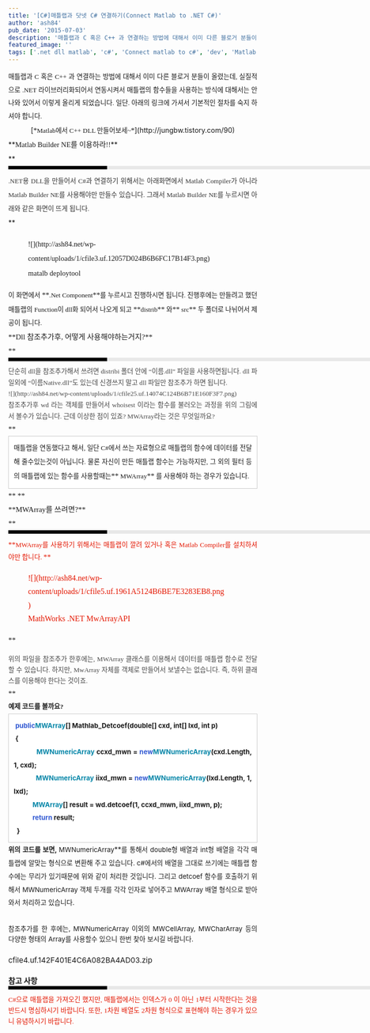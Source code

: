 ```yaml
---
title: '[C#]매틀랩과 닷넷 C# 연결하기(Connect Matlab to .NET C#)'
author: 'ash84'
pub_date: '2015-07-03'
description: '매틀랩과 C 혹은 C++ 과 연결하는 방법에 대해서 이미 다른 블로거 분들이 올렸는데, 실질적으로 .NET 라이브러리화되어서 연동시켜서 매틀랩의 함수들을 사용하는 방식에 대해서는 안 나와 있어서 이렇게 올리게 되었습니다. 일단. 아래의 링크에 가셔서 기본적인 절차를 숙지 하셔'
featured_image: ''
tags: ['.net dll matlab', 'c#', 'Connect matlab to c#', 'dev', 'Matlab', '매틀랩', '매틀랩과 c# 연동하기']
---
```



<div style="TEXT-ALIGN: justify; LINE-HEIGHT: 2"><span style="FONT-SIZE: 11pt"><span style="FONT-FAMILY: Dotum">  
<span style="FONT-SIZE: 10pt">매틀랩과 C 혹은 C++ 과 연결하는 방법에 대해서 이미 다른 블로거 분들이 올렸는데, 실질적으로 .NET 라이브러리화되어서 연동시켜서 매틀랩의 함수들을 사용하는 방식에 대해서는 안 나와 있어서 이렇게 올리게 되었습니다. 일단. 아래의 링크에 가셔서 기본적인 절차를 숙지 하셔야 합니다. </span></span></span></div><div style="TEXT-ALIGN: justify; LINE-HEIGHT: 2"></div><div style="TEXT-ALIGN: center; LINE-HEIGHT: 2">[<span style="FONT-SIZE: 11pt"><span style="FONT-FAMILY: Dotum">*<span style="FONT-SIZE: 10pt">Matlab에서 C++ DLL 만들어보세~</span>*</span></span>](http://jungbw.tistory.com/90)</div><div style="TEXT-ALIGN: justify; LINE-HEIGHT: 2"></div><div style="TEXT-ALIGN: justify; LINE-HEIGHT: 2"></div><div style="TEXT-ALIGN: justify; LINE-HEIGHT: 2">**<span style="FONT-SIZE: 11pt"><span style="FONT-FAMILY: Dotum">Matlab Builder NE를 이용하라!!</span></span>**</div><div style="TEXT-ALIGN: justify; LINE-HEIGHT: 2">**<div><div style="BORDER-LEFT: #000000 200px solid; PADDING-BOTTOM: 3px; BACKGROUND-COLOR: #e8e8e8; PADDING-LEFT: 6px; WIDTH: 690px; PADDING-RIGHT: 6px; FONT: bold 1pt/1 나눔고딕, Sans-serif; MARGIN-BOTTOM: 10px; HEIGHT: 1px; COLOR: #fff; PADDING-TOP: 3px"><span style="FONT-SIZE: 11pt"><span style="FONT-SIZE: 10pt"><span style="FONT-SIZE: 11pt"><span style="FONT-SIZE: 10pt"><span style="FONT-SIZE: 10pt"><span style="FONT-FAMILY: Batang"><span style="FONT-SIZE: 11pt"><span style="FONT-SIZE: 1pt"></span></span></span></span></span></span></span></span></div><div style="LINE-HEIGHT: 1.7"><span style="FONT-FAMILY: Dotum"><font color="#474747"><span style="FONT-SIZE: 10pt"></span></font><span style="FONT-SIZE: 10pt"><font color="#474747"><span style="FONT-SIZE: 10pt"></span></font><span style="FONT-FAMILY: Dotum"><font color="#474747"><span style="FONT-SIZE: 10pt"></span></font><span style="FONT-SIZE: 10pt"><font color="#474747"><span style="FONT-SIZE: 10pt"></span><span class="Apple-style-span" style="LINE-HEIGHT: 28px; COLOR: rgb(51,51,51); FONT-SIZE: 15px; FONT-WEIGHT: normal"><span style="FONT-SIZE: 10pt">.NET용 DLL을 만들어서 C#과 연결하기 위해서는 아래화면에서 Matlab Compiler가 아니라 Matlab Builder NE를 사용해야만 만들수 있습니다. 그래서 </span></span><span class="Apple-style-span" style="LINE-HEIGHT: 28px; COLOR: rgb(51,51,51); FONT-SIZE: 15px"><span style="FONT-SIZE: 10pt">Matlab Builder NE</span></span><span class="Apple-style-span" style="LINE-HEIGHT: 28px; COLOR: rgb(51,51,51); FONT-SIZE: 15px; FONT-WEIGHT: normal"><span style="FONT-SIZE: 10pt">를 누르시면 아래와 같은 화면이 뜨게 됩니다. </span></span></font></span></span></span></span></div></div>**</div><div style="TEXT-ALIGN: justify; LINE-HEIGHT: 2"></div><div style="TEXT-ALIGN: justify; LINE-HEIGHT: 2"></div><div style="LINE-HEIGHT: 2"><span style="FONT-SIZE: 11pt"><span style="FONT-FAMILY: Dotum"><figure class="wp-caption aligncenter" style="width: 400px">![](http://ash84.net/wp-content/uploads/1/cfile3.uf.12057D024B6B6FC17B14F3.png)<figcaption class="wp-caption-text">matalb deploytool</figcaption></figure></span></span><div style="TEXT-ALIGN: justify"></div></div><div style="TEXT-ALIGN: justify; LINE-HEIGHT: 2"><span style="FONT-SIZE: 11pt"><span style="FONT-FAMILY: Dotum"><span style="FONT-SIZE: 10pt">이 화면에서 </span>**<span style="FONT-SIZE: 10pt">.Net Component</span>**<span style="FONT-SIZE: 10pt">를 누르시고 진행하시면 됩니다. 진행후에는 만들려고 했던 매틀랩의 Function이 dll화 되어서 나오게 되고 </span>**<span style="FONT-SIZE: 10pt">distrib</span>**<span style="FONT-SIZE: 10pt"> 와</span>**<span style="FONT-SIZE: 10pt"> src</span>**<span style="FONT-SIZE: 10pt"> 두 폴더로 나뉘어서 제공이 됩니다. </span></span></span></div><div style="TEXT-ALIGN: justify; LINE-HEIGHT: 2"><font class="Apple-style-span" face="Dotum" size="4"><span class="Apple-style-span" style="LINE-HEIGHT: 28px; FONT-SIZE: 15px">  
</span></font></div><div style="TEXT-ALIGN: justify; LINE-HEIGHT: 2"><font class="Apple-style-span" face="Dotum" size="4"><span class="Apple-style-span" style="LINE-HEIGHT: 28px; FONT-SIZE: 15px">**Dll 참조추가후, 어떻게 사용해야하는거지?**</span></font></div><div style="TEXT-ALIGN: justify; LINE-HEIGHT: 2"><font class="Apple-style-span" face="Dotum" size="4"><span class="Apple-style-span" style="LINE-HEIGHT: 28px; FONT-SIZE: 15px">**<div><div style="BORDER-LEFT: #000000 200px solid; PADDING-BOTTOM: 3px; BACKGROUND-COLOR: #e8e8e8; PADDING-LEFT: 6px; WIDTH: 690px; PADDING-RIGHT: 6px; FONT: bold 1pt/1 나눔고딕, Sans-serif; MARGIN-BOTTOM: 10px; HEIGHT: 1px; COLOR: #fff; PADDING-TOP: 3px"><span style="FONT-SIZE: 11pt"><span style="FONT-SIZE: 10pt"><span style="FONT-SIZE: 11pt"><span style="FONT-SIZE: 10pt"><span style="FONT-SIZE: 10pt"><span style="FONT-FAMILY: Batang"><span style="FONT-SIZE: 11pt"><span style="FONT-SIZE: 1pt"></span></span></span></span></span></span></span></span></div><div style="LINE-HEIGHT: 1.7"><span style="FONT-FAMILY: Dotum"><font color="#474747"><span class="Apple-style-span" style="FONT-WEIGHT: normal"><span style="FONT-SIZE: 11pt"><span style="FONT-SIZE: 10pt"></span></span></span></font><span style="FONT-SIZE: 10pt"><font color="#474747"><span class="Apple-style-span" style="FONT-WEIGHT: normal"><span style="FONT-SIZE: 11pt"><span style="FONT-SIZE: 10pt"></span></span></span></font><span style="FONT-FAMILY: Dotum"><font color="#474747"><span class="Apple-style-span" style="FONT-WEIGHT: normal"><span style="FONT-SIZE: 11pt"><span style="FONT-SIZE: 10pt"></span></span></span></font><span style="FONT-SIZE: 10pt"><font color="#474747"><span class="Apple-style-span" style="FONT-WEIGHT: normal"><span style="FONT-SIZE: 11pt"><span style="FONT-SIZE: 10pt">단순히 dll을 참조추가해서 쓰려면 distribi 폴더 안에 “이름.dll” 파일을 사용하면됩니다. dll 파일외에 “이름Native.dll”도 있는데 신경쓰지 말고 dll 파일만 참조추가 하면 됩니다.</span></span></span><span style="FONT-SIZE: 10pt"> </span></font></span></span></span></span></div><div style="LINE-HEIGHT: 1.7"><span style="FONT-FAMILY: Dotum"><span style="FONT-SIZE: 10pt"><span style="FONT-FAMILY: Dotum"><span style="FONT-SIZE: 10pt"><font color="#474747">  
</font></span></span></span></span></div><div style="LINE-HEIGHT: 1.7"><span style="FONT-FAMILY: Dotum"><span style="FONT-SIZE: 10pt"><span style="FONT-FAMILY: Dotum"><span style="FONT-SIZE: 10pt"><font color="#474747"><span style="FONT-SIZE: 10pt">![](http://ash84.net/wp-content/uploads/1/cfile25.uf.14074C124B6B71E160F3F7.png)</span></font></span></span></span></span></div><div style="LINE-HEIGHT: 1.7"><span style="FONT-FAMILY: Dotum"><span style="FONT-SIZE: 10pt"><span style="FONT-FAMILY: Dotum"><span style="FONT-SIZE: 10pt"><font color="#474747">  
</font></span></span></span></span></div><div style="LINE-HEIGHT: 1.7"><span style="FONT-FAMILY: Dotum"><span style="FONT-SIZE: 10pt"><span style="FONT-FAMILY: Dotum"><span style="FONT-SIZE: 10pt"><font color="#474747"><span style="FONT-SIZE: 11pt"><span class="Apple-style-span" style="FONT-WEIGHT: normal"><span style="FONT-SIZE: 10pt">참조추가후 wd 라는 객체를 만들어서 whoisest 이라는 함수를 불러오는 과정을 위의 그림에서 볼수가 있습니다. 근데 이상한 점이 있죠? </span></span><span style="FONT-SIZE: 10pt">MWArray</span><span class="Apple-style-span" style="FONT-WEIGHT: normal"><span style="FONT-SIZE: 10pt">라는 것은 무엇일까요?</span></span></span></font></span></span></span></span></div></div>**</span></font></div><div style="TEXT-ALIGN: justify; LINE-HEIGHT: 2"><font class="Apple-style-span" face="Dotum" size="4"><span class="Apple-style-span" style="LINE-HEIGHT: 28px; FONT-SIZE: 15px"><div class="txc-textbox" style="BORDER-BOTTOM: rgb(203,203,203) 1px solid; BORDER-LEFT: rgb(203,203,203) 1px solid; PADDING-BOTTOM: 10px; BACKGROUND-COLOR: rgb(255,255,255); PADDING-LEFT: 10px; PADDING-RIGHT: 10px; BORDER-TOP: rgb(203,203,203) 1px solid; BORDER-RIGHT: rgb(203,203,203) 1px solid; PADDING-TOP: 10px"><span style="FONT-SIZE: 10pt">매틀랩을 연동했다고 해서, 일단 C#에서 쓰는 자료형으로 매틀랩의 함수에 데이터를 전달해 줄수있는것이 아닙니다. 물론 자신이 만든 매틀랩 함수는 가능하지만, 그 외의 필터 등의 매틀랩에 있는 함수를 사용할때는</span>**<span style="FONT-SIZE: 10pt"> MWArray</span>**<span style="FONT-SIZE: 10pt"> 를 사용해야 하는 경우가 있습니다. </span></div></span></font></div><div style="TEXT-ALIGN: justify; LINE-HEIGHT: 2"><font class="Apple-style-span" face="Dotum" size="4"><span class="Apple-style-span" style="LINE-HEIGHT: 28px; FONT-SIZE: 15px">**  
**</span></font></div><div style="TEXT-ALIGN: justify; LINE-HEIGHT: 2"><font class="Apple-style-span" face="Dotum" size="4"><span class="Apple-style-span" style="LINE-HEIGHT: 28px; FONT-SIZE: 15px">**MWArray를 쓰려면?**</span></font></div><div style="TEXT-ALIGN: justify; LINE-HEIGHT: 2"><font class="Apple-style-span" face="Dotum" size="4"><span class="Apple-style-span" style="LINE-HEIGHT: 28px; FONT-SIZE: 15px">**<div><div style="BORDER-LEFT: #000000 200px solid; PADDING-BOTTOM: 3px; BACKGROUND-COLOR: #e8e8e8; PADDING-LEFT: 6px; WIDTH: 690px; PADDING-RIGHT: 6px; FONT: bold 1pt/1 나눔고딕, Sans-serif; MARGIN-BOTTOM: 10px; HEIGHT: 1px; COLOR: #fff; PADDING-TOP: 3px"><span style="FONT-SIZE: 11pt"><span style="FONT-SIZE: 10pt"><span style="FONT-SIZE: 11pt"><span style="FONT-SIZE: 10pt"><span style="FONT-SIZE: 10pt"><span style="FONT-FAMILY: Batang"><span style="FONT-SIZE: 11pt"><span style="FONT-SIZE: 1pt"></span></span></span></span></span></span></span></span></div><div style="LINE-HEIGHT: 1.7"><span style="FONT-FAMILY: Dotum"><font size="+0"><font class="Apple-style-span" color="#e31600"><span style="FONT-SIZE: 11pt"><span style="FONT-SIZE: 10pt"></span></span></font></font><span style="FONT-SIZE: 10pt"><font size="+0"><font class="Apple-style-span" color="#e31600"><span style="FONT-SIZE: 11pt"><span style="FONT-SIZE: 10pt"></span></span></font></font><span style="FONT-FAMILY: Dotum"><font size="+0"><font class="Apple-style-span" color="#e31600"><span style="FONT-SIZE: 11pt"><span style="FONT-SIZE: 10pt"></span></span></font></font><span style="FONT-SIZE: 10pt"><font size="+0"><span class="Apple-style-span" style="FONT-WEIGHT: normal"><font class="Apple-style-span" color="#e31600"><span style="FONT-SIZE: 11pt">**<span style="FONT-SIZE: 10pt">MWArray를 사용하기 위해서는 매틀랩이 깔려 있거나 혹은 Matlab Compiler를 설치하셔야만 합니다. </span>** </span></font></span></font></span></span></span></span></div><div style="LINE-HEIGHT: 1.7"><span style="FONT-FAMILY: Dotum"><span style="FONT-SIZE: 10pt"><span style="FONT-FAMILY: Dotum"><span style="FONT-SIZE: 10pt"><font size="+0"><span class="Apple-style-span" style="FONT-WEIGHT: normal"><font class="Apple-style-span" color="#e31600">  
</font></span></font></span></span></span></span></div><div style="LINE-HEIGHT: 1.7"><span style="FONT-FAMILY: Dotum"><span style="FONT-SIZE: 10pt"><span style="FONT-FAMILY: Dotum"><span style="FONT-SIZE: 10pt"><font size="+0"><span class="Apple-style-span" style="FONT-WEIGHT: normal"><font class="Apple-style-span" color="#e31600"><figure class="wp-caption aligncenter" style="width: 400px">![](http://ash84.net/wp-content/uploads/1/cfile5.uf.1961A5124B6BE7E3283EB8.png)<figcaption class="wp-caption-text">MathWorks .NET MwArrayAPI</figcaption></figure></font></span></font></span></span></span></span></div></div>**<font class="Apple-style-span" color="#e31600" size="3"><span class="Apple-style-span" style="LINE-HEIGHT: 22px; FONT-SIZE: 13px; FONT-WEIGHT: normal">  
</span></font>

</span></font></div><div style="TEXT-ALIGN: justify; LINE-HEIGHT: 2"><font class="Apple-style-span" face="Dotum" size="4"><span class="Apple-style-span" style="LINE-HEIGHT: 28px; FONT-SIZE: 15px">**<font class="Apple-style-span" size="3"><span class="Apple-style-span" style="LINE-HEIGHT: 22px; FONT-SIZE: 13px; FONT-WEIGHT: normal"><span style="FONT-SIZE: 11pt"><font class="Apple-style-span" color="#474747"><span style="FONT-FAMILY: Dotum"><span style="FONT-SIZE: 10pt">위의 파일을 참조추가 한후에는, MWArray 클래스를 이용해서 데이터를 매틀랩 함수로 전달 할 수 있습니다. 하지만, MwArray 자체를 객체로 만들어서 보낼수는 없습니다. 즉, 하위 클래스를 이용해야 한다는 것이죠. </span></span></font></span></span></font>**</span></font></div><div style="TEXT-ALIGN: justify; LINE-HEIGHT: 2"><font class="Apple-style-span" face="Dotum" size="4"><span class="Apple-style-span" style="LINE-HEIGHT: 28px; FONT-SIZE: 15px">**  
**</span></font></div><div style="TEXT-ALIGN: justify; LINE-HEIGHT: 2"><div style="TEXT-ALIGN: justify"><span style="FONT-SIZE: 11pt"><span style="FONT-FAMILY: Dotum"><span style="FONT-SIZE: 10pt">예제 코드를 볼까요?</span></span></span></div><div class="txc-textbox" style="BORDER-BOTTOM: rgb(203,203,203) 1px solid; BORDER-LEFT: rgb(203,203,203) 1px solid; PADDING-BOTTOM: 10px; BACKGROUND-COLOR: rgb(255,255,255); PADDING-LEFT: 10px; PADDING-RIGHT: 10px; BORDER-TOP: rgb(203,203,203) 1px solid; BORDER-RIGHT: rgb(203,203,203) 1px solid; PADDING-TOP: 10px"><div style="TEXT-ALIGN: justify"><font class="Apple-style-span" color="#3058d2"><span style="FONT-SIZE: 10pt"> public</span></font><span style="FONT-SIZE: 10pt"></span><font class="Apple-style-span" color="#0686a8"><span style="FONT-SIZE: 10pt">MWArray</span></font><span style="FONT-SIZE: 10pt">[] Mathlab_Detcoef(double[] cxd, int[] lxd, int p)</span></div><div style="TEXT-ALIGN: justify"><span style="FONT-SIZE: 10pt"> {</span></div><div style="TEXT-ALIGN: justify"></div><div style="TEXT-ALIGN: justify"><span style="FONT-SIZE: 10pt">            </span><font class="Apple-style-span" color="#0686a8"><span style="FONT-SIZE: 10pt">MWNumericArray</span></font><span style="FONT-SIZE: 10pt"> ccxd_mwn = </span><font class="Apple-style-span" color="#3058d2"><span style="FONT-SIZE: 10pt">new</span></font><span style="FONT-SIZE: 10pt"></span><font class="Apple-style-span" color="#0686a8"><span style="FONT-SIZE: 10pt">MWNumericArray</span></font><span style="FONT-SIZE: 10pt">(cxd.Length, 1, cxd);</span></div><div style="TEXT-ALIGN: justify"></div><div style="TEXT-ALIGN: justify"><span style="FONT-SIZE: 10pt">           </span><font class="Apple-style-span" color="#0686a8"><span style="FONT-SIZE: 10pt"> MWNumericArray</span></font><span style="FONT-SIZE: 10pt"> iixd_mwn = </span><font class="Apple-style-span" color="#3058d2"><span style="FONT-SIZE: 10pt">new</span></font><span style="FONT-SIZE: 10pt"></span><font class="Apple-style-span" color="#0686a8"><span style="FONT-SIZE: 10pt">MWNumericArray</span></font><span style="FONT-SIZE: 10pt">(lxd.Length, 1, lxd);</span></div><div style="TEXT-ALIGN: justify"></div><div style="TEXT-ALIGN: justify"><span style="FONT-SIZE: 10pt">            </span><font class="Apple-style-span" color="#0686a8"><span style="FONT-SIZE: 10pt">MWArray</span></font><span style="FONT-SIZE: 10pt">[] result = wd.detcoef(1, ccxd_mwn, iixd_mwn, p);</span></div><div style="TEXT-ALIGN: justify"></div><div style="TEXT-ALIGN: justify"><span style="FONT-SIZE: 10pt">            </span><font class="Apple-style-span" color="#3058d2"><span style="FONT-SIZE: 10pt">return</span></font><span style="FONT-SIZE: 10pt"> result;</span></div><div style="TEXT-ALIGN: justify"><span style="FONT-SIZE: 10pt">  }</span></div></div><div style="TEXT-ALIGN: justify"></div></div><div style="TEXT-ALIGN: justify"></div><div style="TEXT-ALIGN: justify"></div><div style="TEXT-ALIGN: justify; LINE-HEIGHT: 2"><span style="FONT-SIZE: 11pt"><span style="FONT-SIZE: 10pt">위의 코드를 보면, </span>**<span style="FONT-SIZE: 10pt">MWNumericArray</span>**<span style="FONT-SIZE: 10pt">를 통해서 double형 배열과 int형 배열을 각각 매틀랩</span><span style="FONT-SIZE: 11pt"><span style="FONT-SIZE: 10pt">에 알맞는 형식으로 변환해 주고 있습니다. c#에서의 배열을 그대로 쓰기에는 매틀랩 함수에는 무리가 있기때문에 위와 같이 처리한 것입니다. 그리고 detcoef 함수를 호출하기 위해서 MWNumericArray 객체 두개를 각각 인자로 넣어주고 MWArray 배열 형식으로 받아와서 처리하고 있습니다. </span></span></span></div><div style="LINE-HEIGHT: 2"></div><div style="TEXT-ALIGN: justify; LINE-HEIGHT: 2"><span style="FONT-SIZE: 11pt">  
</span></div><div style="LINE-HEIGHT: 2"></div><div style="TEXT-ALIGN: justify; LINE-HEIGHT: 2"><font class="Apple-style-span" size="4"><span class="Apple-style-span" style="LINE-HEIGHT: 21px; FONT-SIZE: 15px"><span style="FONT-SIZE: 11pt"><span style="FONT-SIZE: 10pt">참조추가를 한 후에는, MWNumericArray 이외의 MWCellArray, MWCharArray 등의 다양한 형태의 Array를 사용할수 있으니 한번 찾아 보시길 바랍니다. </span></span></span></font></div><div style="TEXT-ALIGN: justify; LINE-HEIGHT: 2"><font class="Apple-style-span" size="4"><span class="Apple-style-span" style="LINE-HEIGHT: 21px; FONT-SIZE: 15px">  
</span></font></div><div style="TEXT-ALIGN: justify; LINE-HEIGHT: 2"><font class="Apple-style-span" size="4"><span class="Apple-style-span" style="LINE-HEIGHT: 21px; FONT-SIZE: 15px">[](http://ash84.net/wp-content/uploads/1/cfile4.uf.142F401E4C6A082BA4AD03.zip)cfile4.uf.142F401E4C6A082BA4AD03.zip  
</span></font></div><div style="TEXT-ALIGN: justify"><font class="Apple-style-span" size="4"><span class="Apple-style-span" style="LINE-HEIGHT: 21px; FONT-SIZE: 15px"></span></font></div><div style="TEXT-ALIGN: justify"><font class="Apple-style-span" size="4"><span class="Apple-style-span" style="LINE-HEIGHT: 21px; FONT-SIZE: 15px">  
</span></font></div><div style="TEXT-ALIGN: justify"><font class="Apple-style-span" size="4"><span class="Apple-style-span" style="LINE-HEIGHT: 21px; FONT-SIZE: 15px">**참고 사항**</span></font></div><div style="TEXT-ALIGN: justify"><div><div style="BORDER-LEFT: #000000 200px solid; PADDING-BOTTOM: 3px; BACKGROUND-COLOR: #e8e8e8; PADDING-LEFT: 6px; WIDTH: 690px; PADDING-RIGHT: 6px; FONT: bold 1pt/1 나눔고딕, Sans-serif; MARGIN-BOTTOM: 10px; HEIGHT: 1px; COLOR: #fff; PADDING-TOP: 3px"><span style="FONT-SIZE: 11pt"><span style="FONT-SIZE: 10pt"><span style="FONT-SIZE: 11pt"><span style="FONT-SIZE: 10pt"><span style="FONT-SIZE: 10pt"><span style="FONT-FAMILY: Batang"><span style="FONT-SIZE: 11pt"><span style="FONT-SIZE: 1pt"></span></span></span></span></span></span></span></span></div><div style="LINE-HEIGHT: 1.7"><span style="FONT-FAMILY: Dotum"><font color="#474747"></font><span style="FONT-SIZE: 10pt"><font color="#474747"></font><span style="FONT-FAMILY: Dotum"><font color="#474747"></font><span style="FONT-SIZE: 10pt"><font color="#474747"></font></span></span></span></span><font class="Apple-style-span" face="Dotum" size="3"><span class="Apple-style-span" style="LINE-HEIGHT: 22px; FONT-SIZE: 13px"><span style="FONT-SIZE: 11pt"><font class="Apple-style-span" color="#e31600"><span style="FONT-SIZE: 10pt">C#으로 매틀랩을 가져오긴 했지만, 매틀랩에서는 인덱스가 0 이 아닌 1부터 시작한다는 것을 반드시 명심하시기 바랍니다. 또한, 1차원 배열도 2차원 형식으로 표현해야 하는 경우가 있으니 유념하시기 바랍니다. </span></font></span></span></font></div></div></div><div style="LINE-HEIGHT: 1.7"><font class="Apple-style-span" color="#474747" face="Dotum" size="3"><span class="Apple-style-span" style="LINE-HEIGHT: 22px; FONT-SIZE: 13px">  
</span></font></div><div style="TEXT-ALIGN: justify"><div><div style="LINE-HEIGHT: 1.7"><font class="Apple-style-span" color="#474747" face="Dotum" size="3"><span class="Apple-style-span" style="LINE-HEIGHT: 22px; FONT-SIZE: 13px"></span></font></div></div></div><div style="TEXT-ALIGN: justify"></div>

